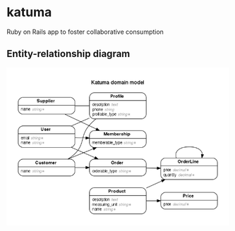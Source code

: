 # katuma

Ruby on Rails app to foster collaborative consumption

## Entity-relationship diagram

![ERD](./doc/erd.png?raw=true)
